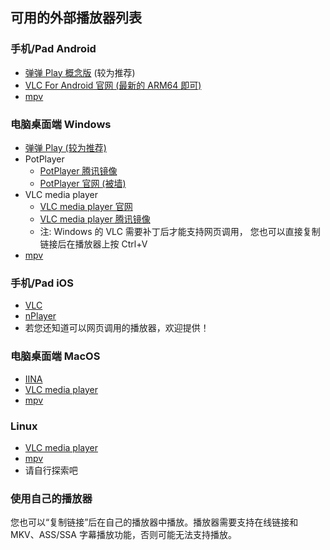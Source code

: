 ## 可用的外部播放器列表


### 手机/Pad Android
* [弹弹 Play 概念版](https://www.dandanplay.com/) (较为推荐)
* [VLC For Android 官网 (最新的 ARM64 即可)](https://get.videolan.org/vlc-android/)
* [mpv](https://play.google.com/store/apps/details?id=is.xyz.mpv)

### 电脑桌面端 Windows
* [弹弹 Play (较为推荐)](https://www.dandanplay.com/)
* PotPlayer
  * [PotPlayer 腾讯镜像](https://pc.qq.com/detail/14/detail_15654.html)
  * [PotPlayer 官网 (被墙)](https://potplayer.daum.net/)
* VLC media player
  * [VLC media player 官网](https://www.videolan.org/vlc/)
  * [VLC media player 腾讯镜像](https://pc.qq.com/detail/9/detail_569.html)
  * 注: Windows 的 VLC 需要补丁后才能支持网页调用，
   您也可以直接复制链接后在播放器上按 Ctrl+V
* [mpv](https://mpv.io/installation/)

### 手机/Pad iOS
* [VLC](https://apps.apple.com/app/apple-store/id650377962)
* [nPlayer](https://apps.apple.com/app/apple-store/id539397400)
* 若您还知道可以网页调用的播放器，欢迎提供！

### 电脑桌面端 MacOS
* [IINA](https://iina.io/)
* [VLC media player](https://www.videolan.org/vlc/)
* [mpv](https://mpv.io/installation/installation/)

### Linux
* [VLC media player](https://www.videolan.org/vlc/)
* [mpv](https://mpv.io/installation/)
* 请自行探索吧

### 使用自己的播放器
您也可以“复制链接”后在自己的播放器中播放。播放器需要支持在线链接和 MKV、ASS/SSA 字幕播放功能，否则可能无法支持播放。

